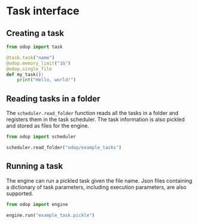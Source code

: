 # Task interface

## Creating a task

```python
from odop import task

@task.task("name")
@odop.memory_limit("1G")
@odop.single_file
def my_task():
    print("Hello, world!")
```


## Reading tasks in a folder

The `scheduler.read_folder` function reads all the tasks in a folder
and registers them in the task scheduler. The task information is also
pickled and stored as files for the engine.

```python
from odop import scheduler

scheduler.read_folder("odop/example_tasks")
```

## Running a task

The engine can run a pickled task given the file name. Json files containing
a dictionary of task parameters, including execution parameters, are also
supported.

```python
from odop import engine

engine.run("example_task.pickle")
```


